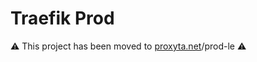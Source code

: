 # Traefik Prod

:warning: This project has been moved to [proxyta.net](https://github.com/nim65s/proxyta.net)/prod-le :warning:
